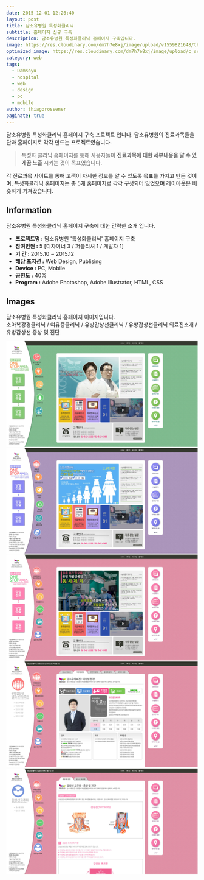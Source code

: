```yaml
---
date: 2015-12-01 12:26:40
layout: post
title: 담소유병원 특성화클리닉
subtitle: 홈페이지 신규 구축
description: 담소유병원 특성화클리닉 홈페이지 구축입니다.
image: https://res.cloudinary.com/dm7h7e8xj/image/upload/v1559821648/theme8_knvabs.jpg
optimized_image: https://res.cloudinary.com/dm7h7e8xj/image/upload/c_scale,w_380/v1559821648/theme8_knvabs.jpg
category: web
tags:
  - Damsoyu
  - hospital
  - web
  - design
  - pc
  - mobile
author: thiagorossener
paginate: true
---
```


<link rel="stylesheet" href="/assets/css/slick.css">
<link rel="stylesheet" href="/assets/css/slick-theme.css">


담소유병원 특성화클리닉 홈페이지 구축 프로젝트 입니다.
담소유병원의 진료과목들을 단과 홈페이지로 각각 만드는 프로젝트였습니다. 


> 특성화 클리닉 홈페이지를 통해 사용자들이 **진료과목에 대한 세부내용을 알 수 있게끔 노출** 시키는 것이 목표였습니다.

각 진료과목 사이트를 통해 고객이 자세한 정보를 알 수 있도록 목표를 가지고 만든 것이며,
특성화클리닉 홈페이지는 총 5개 홈페이지로 각각 구성되어 있었으며 레이아웃은 비슷하게 가져갔습니다.




<!--page-->

## Information

담소유병원 특성화클리닉 홈페이지 구축에 대한 간략한 소개 입니다.

- **프로젝트명 :** 담소유병원 '특성화클리닉' 홈페이지 구축
- **참여인원 :** 5 [디자이너 3 / 퍼블리셔 1 / 개발자 1]
- **기 간 :** 2015.10 ~ 2015.12  
- **해당 포지션 :** Web Design, Publising
- **Device :** PC, Mobile
- **공헌도 :** 40%
- **Program :** Adobe Photoshop, Adobe Illustrator, HTML, CSS


<!--page-->

## Images

담소유병원 특성화클리닉 홈페이지 이미지입니다.<br>
소아복강경클리닉 / 여유증클리닉 / 유방갑상선클리닉 / 유방갑상선클리닉 의료진소개 / 유방갑상선 증상 및 진단

<section class="quotes">
  <div class="bubble">
    <img src="/assets/img/slide/damsoyu01.jpg" />
  </div>
  <div class="bubble">
    <img src="/assets/img/slide/damsoyu02.jpg" /> 
  </div>
  <div class="bubble">
    <img src="/assets/img/slide/damsoyu03.jpg" /> 
  </div>
  <div class="bubble">
    <img src="/assets/img/slide/damsoyu04.jpg" /> 
  </div>
  <div class="bubble">
    <img src="/assets/img/slide/damsoyu05.jpg" /> 
  </div>
</section>

<p></p>
<p></p>



<!--page-->



<script type="text/javascript" src="https://cdnjs.cloudflare.com/ajax/libs/jquery/2.1.3/jquery.min.js"></script>
<script type="text/javascript" src="https://cdn.jsdelivr.net/jquery.slick/1.5.0/slick.min.js"></script>

<script>
	$('.quotes').slick({
  dots: true,
  infinite: true,
  autoplay: false,
  autoplaySpeed: 6000,
  speed: 800,
  slidesToShow: 1,
  adaptiveHeight: true
});
$( document ).ready(function() {
$('.no-fouc').removeClass('no-fouc');
});
</script>





